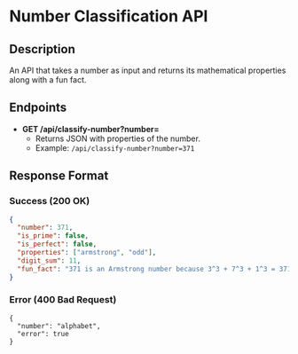 # Number Classification API

## Description
An API that takes a number as input and returns its mathematical properties along with a fun fact.

## Endpoints
- **GET /api/classify-number?number=<number>**
  - Returns JSON with properties of the number.
  - Example: `/api/classify-number?number=371`

## Response Format
### Success (200 OK)
```json
{
  "number": 371,
  "is_prime": false,
  "is_perfect": false,
  "properties": ["armstrong", "odd"],
  "digit_sum": 11,
  "fun_fact": "371 is an Armstrong number because 3^3 + 7^3 + 1^3 = 371"
}
```

### Error (400 Bad Request)
```
{
  "number": "alphabet",
  "error": true
}
```

